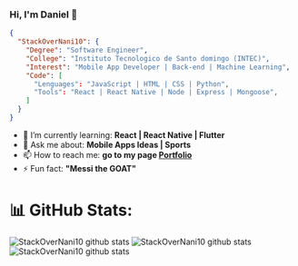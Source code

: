 ### Hi, I'm Daniel 👋

```Json
{
  "StackOverNani10": {
    "Degree": "Software Engineer",
    "College": "Instituto Tecnologico de Santo domingo (INTEC)",
    "Interest": "Mobile App Developer | Back-end | Machine Learning",
    "Code": [
      "Lenguages": "JavaScript | HTML | CSS | Python",
      "Tools": "React | React Native | Node | Express | Mongoose",
    ]
  }
}
```

- 🌱 I’m currently learning: **React | React Native | Flutter**
- 💬 Ask me about: **Mobile Apps Ideas | Sports**
- 📫 How to reach me: **go to my page [Portfolio](https://daniel-dominguez.netlify.app)**
- ⚡ Fun fact: **"Messi the GOAT"**

# 📊 GitHub Stats:
![StackOverNani10 github stats](https://github-readme-stats.vercel.app/api?username=StackOverNani10&theme=white&hide_border=false&include_all_commits=false&count_private=false)
![StackOverNani10 github stats](https://github-readme-streak-stats.herokuapp.com/?user=StackOverNani10&theme=white&hide_border=false)<br/>
![StackOverNani10 github stats](https://github-readme-stats.vercel.app/api/top-langs/?username=StackOverNani10&theme=white&hide_border=false&include_all_commits=false&count_private=false&layout=compact)
